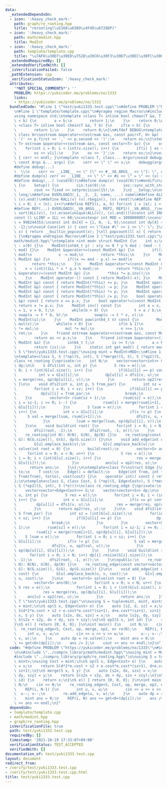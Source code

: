 ```yaml
---
data:
  _extendedDependsOn:
  - icon: ':heavy_check_mark:'
    path: graph/re_rooting.hpp
    title: "rerooting(\u5168\u65B9\u4F4D\u6728DP)"
  - icon: ':heavy_check_mark:'
    path: math/modint.hpp
    title: ModInt
  - icon: ':heavy_check_mark:'
    path: template/template.cpp
    title: "\u7AF6\u30D7\u30ED\u7528\u30C6\u30F3\u30D7\u30EC\u30FC\u30C8"
  _extendedRequiredBy: []
  _extendedVerifiedWith: []
  _isVerificationFailed: false
  _pathExtension: cpp
  _verificationStatusIcon: ':heavy_check_mark:'
  attributes:
    '*NOT_SPECIAL_COMMENTS*': ''
    PROBLEM: https://yukicoder.me/problems/no/1333
    links:
    - https://yukicoder.me/problems/no/1333
  bundledCode: "#line 1 \"test/yuki1333.test.cpp\"\n#define PROBLEM \"https://yukicoder.me/problems/no/1333\"\
    \n#line 1 \"template/template.cpp\"\n#pragma region Macros\n#include <bits/stdc++.h>\n\
    using namespace std;\ntemplate <class T> inline bool chmax(T &a, T b) {\n    if(a\
    \ < b) {\n        a = b;\n        return 1;\n    }\n    return 0;\n}\ntemplate\
    \ <class T> inline bool chmin(T &a, T b) {\n    if(a > b) {\n        a = b;\n\
    \        return 1;\n    }\n    return 0;\n}\n#ifdef DEBUG\ntemplate <class T,\
    \ class U>\nostream &operator<<(ostream &os, const pair<T, U> &p) {\n    os <<\
    \ '(' << p.first << ',' << p.second << ')';\n    return os;\n}\ntemplate <class\
    \ T> ostream &operator<<(ostream &os, const vector<T> &v) {\n    os << '{';\n\
    \    for(int i = 0; i < (int)v.size(); i++) {\n        if(i) { os << ','; }\n\
    \        os << v[i];\n    }\n    os << '}';\n    return os;\n}\nvoid debugg()\
    \ { cerr << endl; }\ntemplate <class T, class... Args>\nvoid debugg(const T &x,\
    \ const Args &... args) {\n    cerr << \" \" << x;\n    debugg(args...);\n}\n\
    #define debug(...)                                                           \
    \  \\\n    cerr << __LINE__ << \" [\" << #__VA_ARGS__ << \"]: \", debugg(__VA_ARGS__)\n\
    #define dump(x) cerr << __LINE__ << \" \" << #x << \" = \" << (x) << endl\n#else\n\
    #define debug(...) (void(0))\n#define dump(x) (void(0))\n#endif\n\nstruct Setup\
    \ {\n    Setup() {\n        cin.tie(0);\n        ios::sync_with_stdio(false);\n\
    \        cout << fixed << setprecision(15);\n    }\n} __Setup;\n\nusing ll = long\
    \ long;\n#define OVERLOAD3(_1, _2, _3, name, ...) name\n#define ALL(v) (v).begin(),\
    \ (v).end()\n#define RALL(v) (v).rbegin(), (v).rend()\n#define REP1(i, n) for(int\
    \ i = 0; i < (n); i++)\n#define REP2(i, a, b) for(int i = (a); i < int(b); i++)\n\
    #define REP(...) OVERLOAD3(__VA_ARGS__, REP2, REP1)(__VA_ARGS__)\n#define UNIQUE(v)\
    \ sort(ALL(v)), (v).erase(unique(ALL(v)), (v).end())\nconst int INF = 1 << 30;\n\
    const ll LLINF = 1LL << 60;\nconstexpr int MOD = 1000000007;\nconstexpr int MOD2\
    \ = 998244353;\nconst int dx[4] = {1, 0, -1, 0};\nconst int dy[4] = {0, 1, 0,\
    \ -1};\n\nvoid Case(int i) { cout << \"Case #\" << i << \": \"; }\nint popcount(int\
    \ x) { return __builtin_popcount(x); }\nll popcount(ll x) { return __builtin_popcountll(x);\
    \ }\n#pragma endregion Macros\n#line 3 \"test/yuki1333.test.cpp\"\n\n#line 1 \"\
    math/modint.hpp\"\ntemplate <int mod> struct ModInt {\n    int x;\n    ModInt()\
    \ : x(0) {}\n    ModInt(int64_t y) : x(y >= 0 ? y % mod : (mod - (-y) % mod) %\
    \ mod) {}\n    ModInt &operator+=(const ModInt &p) {\n        if((x += p.x) >=\
    \ mod)\n            x -= mod;\n        return *this;\n    }\n    ModInt &operator-=(const\
    \ ModInt &p) {\n        if((x += mod - p.x) >= mod)\n            x -= mod;\n \
    \       return *this;\n    }\n    ModInt &operator*=(const ModInt &p) {\n    \
    \    x = (int)(1LL * x * p.x % mod);\n        return *this;\n    }\n    ModInt\
    \ &operator/=(const ModInt &p) {\n        *this *= p.inv();\n        return *this;\n\
    \    }\n    ModInt operator-() const { return ModInt(-x); }\n    ModInt operator+(const\
    \ ModInt &p) const { return ModInt(*this) += p; }\n    ModInt operator-(const\
    \ ModInt &p) const { return ModInt(*this) -= p; }\n    ModInt operator*(const\
    \ ModInt &p) const { return ModInt(*this) *= p; }\n    ModInt operator/(const\
    \ ModInt &p) const { return ModInt(*this) /= p; }\n    bool operator==(const ModInt\
    \ &p) const { return x == p.x; }\n    bool operator!=(const ModInt &p) const {\
    \ return x != p.x; }\n    ModInt inv() const {\n        int a = x, b = mod, u\
    \ = 1, v = 0, t;\n        while(b > 0) {\n            t = a / b;\n           \
    \ swap(a -= t * b, b);\n            swap(u -= t * v, v);\n        }\n        return\
    \ ModInt(u);\n    }\n    ModInt pow(int64_t n) const {\n        ModInt ret(1),\
    \ mul(x);\n        while(n > 0) {\n            if(n & 1)\n                ret\
    \ *= mul;\n            mul *= mul;\n            n >>= 1;\n        }\n        return\
    \ ret;\n    }\n    friend ostream &operator<<(ostream &os, const ModInt &p) {\n\
    \        return os << p.x;\n    }\n    friend istream &operator>>(istream &is,\
    \ ModInt &a) {\n        int64_t t;\n        is >> t;\n        a = ModInt<mod>(t);\n\
    \        return (is);\n    }\n    static int get_mod() { return mod; }\n};\n#line\
    \ 5 \"test/yuki1333.test.cpp\"\nusing mint = ModInt<MOD>;\n#line 1 \"graph/re_rooting.hpp\"\
    \ntemplate<class S, S (*op)(S, int), S (*merge)(S, S), S (*op2)(S, int), S (*e)()>\n\
    class re_rooting {\nprivate:\n    int N;\n    vector<vector<int>> G;\n    vector<vector<S>>\
    \ dp;\n\n    S dfs1(int u, int p) {\n        S res = e();\n        for(int i =\
    \ 0; i < (int)G[u].size(); i++) {\n            if(G[u][i] == p) continue;\n  \
    \          int v = G[u][i];\n            dp[u][i] = dfs1(v, u);\n            res\
    \ = merge(res, op(dp[u][i], v));\n        }\n        return op2(res, u);\n   \
    \ }\n\n    void dfs2(int u, int p, S from_par) {\n        int sz = (int)G[u].size();\n\
    \        for(int i = 0; i < sz; i++) {\n            if(G[u][i] == p) {\n     \
    \           dp[u][i] = from_par;\n                break;\n            }\n    \
    \    }\n        vector<S> rsum(sz + 1);\n        rsum[sz] = e();\n        for(int\
    \ i = sz-1; i >= 0; i--) {\n            rsum[i] = merge(rsum[i+1], op(dp[u][i],\
    \ G[u][i]));\n        }\n        S lsum = e();\n        for(int i = 0; i < sz;\
    \ i++) {\n            int v = G[u][i];\n            if(v != p) {\n           \
    \     S val = merge(lsum, rsum[i+1]);\n                dfs2(v, u, op2(val, u));\n\
    \            }\n            lsum = merge(lsum, op(dp[u][i], v));\n        }\n\
    \    }\n\n    void build(int root) {\n        for(int i = 0; i < N; i++) dp[i].resize(G[i].size());\n\
    \        dfs1(root, -1);\n        dfs2(root, -1, e());\n    }\n    \npublic:\n\
    \    re_rooting(int N): N(N), G(N), dp(N) {}\n    re_rooting(const vector<vector<int>>&\
    \ G): N(G.size()), G(G), dp(G.size()) {}\n\n    void add_edge(int u, int v) {\n\
    \        G[u].emplace_back(v);\n        G[v].emplace_back(u);\n    }\n\n    vector<S>\
    \ solve(int root = 0) {\n        build(root);\n        vector<S> ans(N);\n   \
    \     for(int u = 0; u < N; u++) {\n            S res = e();\n            for(int\
    \ i = 0; i < (int)G[u].size(); i++) {\n                res = merge(res, op(dp[u][i],\
    \ G[u][i]));\n            }\n            ans[u] = op2(res, u);\n        }\n  \
    \      return ans;\n    }\n};\n\ntemplate<class T>\nstruct Edge {\n    int from,\
    \ to;\n    T cost;\n    Edge() = default;\n    Edge(int from, int to, T cost):\
    \ from(from), to(to), cost(cost) {}\n    operator int() const { return to; }\n\
    };\n\ntemplate<class S, class Cost, S (*op)(S, Edge<Cost>), S (*merge)(S, S),\
    \ S (*op2)(S, int), S (*e)()>\nclass re_rooting_edge {\nprivate:\n    int N;\n\
    \    vector<vector<Edge<Cost>>> G;\n    vector<vector<S>> dp;\n\n    S dfs1(int\
    \ u, int p) {\n        S res = e();\n        for(int i = 0; i < (int)G[u].size();\
    \ i++) {\n            int v = G[u][i];\n            if(v == p) continue;\n   \
    \         dp[u][i] = dfs1(v, u);\n            res = merge(res, op(dp[u][i], G[u][i]));\n\
    \        }\n        return op2(res, u);\n    }\n\n    void dfs2(int u, int p,\
    \ S from_par) {\n        int sz = (int)G[u].size();\n        for(int i = 0; i\
    \ < sz; i++) {\n            if(G[u][i] == p) {\n                dp[u][i] = from_par;\n\
    \                break;\n            }\n        }\n        vector<S> rsum(sz +\
    \ 1);\n        rsum[sz] = e();\n        for(int i = sz-1; i >= 0; i--) {\n   \
    \         rsum[i] = merge(rsum[i+1], op(dp[u][i], G[u][i]));\n        }\n    \
    \    S lsum = e();\n        for(int i = 0; i < sz; i++) {\n            int v =\
    \ G[u][i];\n            if(v != p) {\n                S val = merge(lsum, rsum[i+1]);\n\
    \                dfs2(v, u, op2(val, u));\n            }\n            lsum = merge(lsum,\
    \ op(dp[u][i], G[u][i]));\n        }\n    }\n\n    void build(int root) {\n  \
    \      for(int i = 0; i < N; i++) dp[i].resize(G[i].size());\n        dfs1(root,\
    \ -1);\n        dfs2(root, -1, e());\n    }\n\npublic:\n    re_rooting_edge(int\
    \ N): N(N), G(N), dp(N) {}\n    re_rooting_edge(const vector<vector<Edge<Cost>>>&\
    \ G): N(G.size()), G(G), dp(G.size()) {}\n\n    void add_edge(int u, int v, Cost\
    \ cost) {\n        G[u].emplace_back(u, v, cost);\n        G[v].emplace_back(v,\
    \ u, cost);\n    }\n\n    vector<S> solve(int root = 0) {\n        build(root);\n\
    \        vector<S> ans(N);\n        for(int u = 0; u < N; u++) {\n           \
    \ S res = e();\n            for(int i = 0; i < (int)G[u].size(); i++) {\n    \
    \            res = merge(res, op(dp[u][i], G[u][i]));\n            }\n       \
    \     ans[u] = op2(res, u);\n        }\n        return ans;\n    }\n};\n#line\
    \ 7 \"test/yuki1333.test.cpp\"\n\nusing S = tuple<mint, mint, mint>;\nusing Cost\
    \ = mint;\n\nS op(S x, Edge<Cost> e) {\n    auto [s2, d, sz] = x;\n    return\
    \ S(d*2*e.cost + s2 + e.cost*e.cost*(sz+1), d+e.cost*(sz+1), sz+1);\n}\nS merge(S\
    \ x, S y) {\n    auto [s2x, dx, szx] = x;\n    auto [s2y, dy, szy] = y;\n    return\
    \ S(s2x + s2y, dx + dy, szx + szy);\n}\nS op2(S x, int id) {\n    return x;\n\
    }\nS e() { return {0, 0, 0}; }\n\nint main() {\n    int N;\n    cin >> N;\n  \
    \  re_rooting_edge<S, Cost, op, merge, op2, e> re(N);\n    REP(i, N-1) {\n   \
    \     int u, v, w;\n        cin >> u >> v >> w;\n        u--; v--;\n        re.add_edge(u,\
    \ v, w);\n    }\n    auto dp = re.solve();\n    mint ans = 0;\n    REP(i, N) ans\
    \ += get<0>(dp[i]);\n    ans /= 2;\n    cout << ans << endl;\n}\n"
  code: "#define PROBLEM \"https://yukicoder.me/problems/no/1333\"\n#include \"../compro_library/template/template.cpp\"\
    \n\n#include \"../compro_library/math/modint.hpp\"\nusing mint = ModInt<MOD>;\n\
    #include \"../compro_library/graph/re_rooting.hpp\"\n\nusing S = tuple<mint, mint,\
    \ mint>;\nusing Cost = mint;\n\nS op(S x, Edge<Cost> e) {\n    auto [s2, d, sz]\
    \ = x;\n    return S(d*2*e.cost + s2 + e.cost*e.cost*(sz+1), d+e.cost*(sz+1),\
    \ sz+1);\n}\nS merge(S x, S y) {\n    auto [s2x, dx, szx] = x;\n    auto [s2y,\
    \ dy, szy] = y;\n    return S(s2x + s2y, dx + dy, szx + szy);\n}\nS op2(S x, int\
    \ id) {\n    return x;\n}\nS e() { return {0, 0, 0}; }\n\nint main() {\n    int\
    \ N;\n    cin >> N;\n    re_rooting_edge<S, Cost, op, merge, op2, e> re(N);\n\
    \    REP(i, N-1) {\n        int u, v, w;\n        cin >> u >> v >> w;\n      \
    \  u--; v--;\n        re.add_edge(u, v, w);\n    }\n    auto dp = re.solve();\n\
    \    mint ans = 0;\n    REP(i, N) ans += get<0>(dp[i]);\n    ans /= 2;\n    cout\
    \ << ans << endl;\n}"
  dependsOn:
  - template/template.cpp
  - math/modint.hpp
  - graph/re_rooting.hpp
  isVerificationFile: true
  path: test/yuki1333.test.cpp
  requiredBy: []
  timestamp: '2021-10-19 17:33:07+09:00'
  verificationStatus: TEST_ACCEPTED
  verifiedWith: []
documentation_of: test/yuki1333.test.cpp
layout: document
redirect_from:
- /verify/test/yuki1333.test.cpp
- /verify/test/yuki1333.test.cpp.html
title: test/yuki1333.test.cpp
---
```

